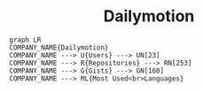 <h1 align="center">Dailymotion</h1>

```mermaid
graph LR
COMPANY_NAME{Dailymotion}
COMPANY_NAME ---> U{Users} ---> UN[23]
COMPANY_NAME ---> R{Repositories} ---> RN[253]
COMPANY_NAME ---> G{Gists} ---> GN[160]
COMPANY_NAME ---> ML{Most Used<br>Languages}
```
